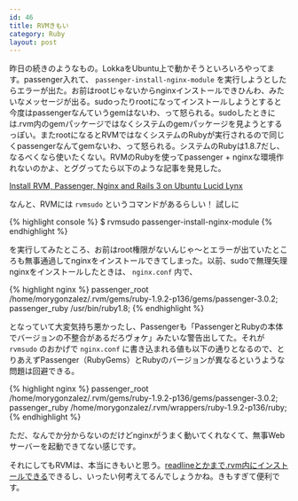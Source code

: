 ```yaml
---
id: 46
title: RVMきもい
category: Ruby
layout: post
---
```


昨日の続きのようなもの。LokkaをUbuntu上で動かそうといろいろやってます。passenger入れて、 `passenger-install-nginx-module` を実行しようとしたらエラーが出た。お前はrootじゃないからnginxインストールできひんわ、みたいなメッセージが出る。sudoったりrootになってインストールしようとすると今度はpassengerなんていうgemはないわ、って怒られる。sudoしたときには.rvm内のgemパッケージではなくシステムのgemパッケージを見ようとするっぽい。またrootになるとRVMではなくシステムのRubyが実行されるので同じくpassengerなんてgemないわ、って怒られる。システムのRubyは1.8.7だし、なるべくなら使いたくない。RVMのRubyを使ってpassenger + nginxな環境作れないのかよ、とググってたら以下のような記事を発見した。

[Install RVM, Passenger, Nginx and Rails 3 on Ubuntu Lucid Lynx](http://www.blog.bridgeutopiaweb.com/post/install-rvm-passenger-nginx-and-rails-3-on-ubuntu-lucid-lynx/)

なんと、RVMには `rvmsudo` というコマンドがあるらしい！ 試しに

{% highlight console %}
$ rvmsudo passenger-install-nginx-module
{% endhighlight %}

を実行してみたところ、お前はroot権限がないんじゃ〜とエラーが出ていたところも無事通過してnginxをインストールできてしまった。以前、sudoで無理矢理nginxをインストールしたときは、 `nginx.conf` 内で、

{% highlight nginx %}
      passenger_root /home/morygonzalez/.rvm/gems/ruby-1.9.2-p136/gems/passenger-3.0.2;
      passenger_ruby /usr/bin/ruby1.8;
{% endhighlight %}

となっていて大変気持ち悪かったし、Passengerも「PassengerとRubyの本体でバージョンの不整合があるだろヴォケ」みたいな警告出してた。それが `rvmsudo` のおかげで `nginx.conf` に書き込まれる値も以下の通りとなるので、とりあえずPassenger（RubyGems）とRubyのバージョンが異なるというような問題は回避できる。

{% highlight nginx %}
      passenger_root /home/morygonzalez/.rvm/gems/ruby-1.9.2-p136/gems/passenger-3.0.2;
      passenger_ruby /home/morygonzalez/.rvm/wrappers/ruby-1.9.2-p136/ruby;
{% endhighlight %}

ただ、なんでか分からないのだけどnginxがうまく動いてくれなくて、無事Webサーバーを起動できてない感じです。

それにしてもRVMは、本当にきもいと思う。[readlineとかまで.rvm内にインストールできる](http://d.hatena.ne.jp/rochefort/20100907/p1 "rvmのirbで日本語入力できない - うんたらかんたら日記")できるし、いったい何考えてるんでしょうかね。きもすぎて便利です。